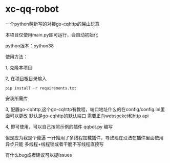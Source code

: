 # xc-qq-robot

一个python萌新写的对接go-cqhttp的屎山玩意

本项目仅使用main.py即可运行，会自动初始化

python版本：python38

使用方法：

1, 克隆本项目

2, 在项目根目录输入

```pip install -r requirements.txt```

安装所需库

3, 配置go-cqhttp,这个go-cqhttp有教程，端口地址什么的在config/config.ini里面可以更改 默认是go-cqhttp的默认端口 需要正向websocket和http api

4, 即可使用，可以自己按照示例的插件 qqbot.py 编写

但是应为我是个傻逼 一开始用了多线程加载插件，导致现在没法在插件里面使用异步只能 多线程+线程锁或者干脆不写线程直接写

有什么bug或者建议可以提Issues
